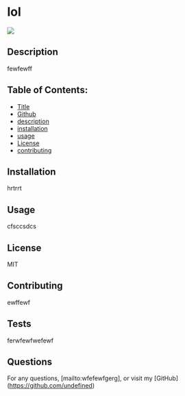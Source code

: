 # lol
  ![](https://img.shields.io/badge/License-MIT-blue)
  ## Description 
  fewfewff
  ## Table of Contents:
  - [Title](#Title)
  - [Github](#Github)
  - [description](#description)
  - [installation](#installation)
  - [usage](#usage)
  - [License](#License)
  - [contributing](#contributing)
  ## Installation
  hrtrrt
  ## Usage
  cfsccsdcs
  ## License
  MIT
  ## Contributing
  ewffewf
  ## Tests
  ferwfewfwefewf
  ## Questions
  For any questions, [mailto:wfefewfgerg], or visit my [GitHub] (https://github.com/undefined) 
 